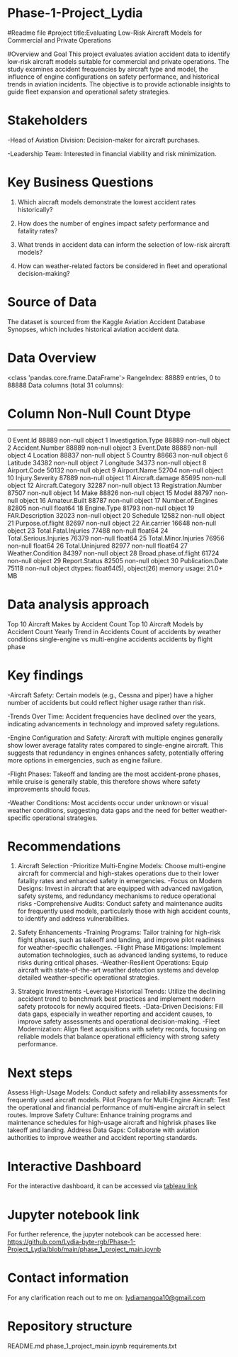 # Phase-1-Project_Lydia
#Readme file
#project title:Evaluating Low-Risk Aircraft Models for Commercial and Private Operations

#Overview and Goal
This project evaluates aviation accident data to identify low-risk aircraft models suitable for commercial and private operations. The study examines accident frequencies by aircraft type and model, the influence of engine configurations on safety performance, and historical trends in aviation incidents. The objective is to provide actionable insights to guide fleet expansion and operational safety strategies.

# **Stakeholders**

-Head of Aviation Division: Decision-maker for aircraft purchases.

-Leadership Team: Interested in financial viability and risk minimization.

# **Key Business Questions**

1. Which aircraft models demonstrate the lowest accident rates historically?

2. How does the number of engines impact safety performance and fatality rates?

3. What trends in accident data can inform the selection of low-risk aircraft models?

4. How can weather-related factors be considered in fleet and operational decision-making?

# **Source of Data**

The dataset is sourced from the Kaggle Aviation Accident Database Synopses, which includes historical aviation accident data.

# Data Overview
<class 'pandas.core.frame.DataFrame'>
RangeIndex: 88889 entries, 0 to 88888
Data columns (total 31 columns):
 #   Column                  Non-Null Count  Dtype  
---  ------                  --------------  -----  
 0   Event.Id                88889 non-null  object 
 1   Investigation.Type      88889 non-null  object 
 2   Accident.Number         88889 non-null  object 
 3   Event.Date              88889 non-null  object 
 4   Location                88837 non-null  object 
 5   Country                 88663 non-null  object 
 6   Latitude                34382 non-null  object 
 7   Longitude               34373 non-null  object 
 8   Airport.Code            50132 non-null  object 
 9   Airport.Name            52704 non-null  object 
 10  Injury.Severity         87889 non-null  object 
 11  Aircraft.damage         85695 non-null  object 
 12  Aircraft.Category       32287 non-null  object 
 13  Registration.Number     87507 non-null  object 
 14  Make                    88826 non-null  object 
 15  Model                   88797 non-null  object 
 16  Amateur.Built           88787 non-null  object 
 17  Number.of.Engines       82805 non-null  float64
 18  Engine.Type             81793 non-null  object 
 19  FAR.Description         32023 non-null  object 
 20  Schedule                12582 non-null  object 
 21  Purpose.of.flight       82697 non-null  object 
 22  Air.carrier             16648 non-null  object 
 23  Total.Fatal.Injuries    77488 non-null  float64
 24  Total.Serious.Injuries  76379 non-null  float64
 25  Total.Minor.Injuries    76956 non-null  float64
 26  Total.Uninjured         82977 non-null  float64
 27  Weather.Condition       84397 non-null  object 
 28  Broad.phase.of.flight   61724 non-null  object 
 29  Report.Status           82505 non-null  object 
 30  Publication.Date        75118 non-null  object 
dtypes: float64(5), object(26)
memory usage: 21.0+ MB

# Data analysis approach
Top 10 Aircraft Makes by Accident Count
Top 10 Aircraft Models by Accident Count
Yearly Trend in Accidents
Count of accidents by weather conditions
single-engine vs multi-engine accidents
accidents by flight phase

# Key findings
-Aircraft Safety: Certain models (e.g., Cessna and piper) have a higher number of accidents but could reflect higher usage rather than risk.

-Trends Over Time: Accident frequencies have declined over the years, indicating advancements in technology and improved safety regulations.

-Engine Configuration and Safety: Aircraft with multiple engines generally show lower average fatality rates compared to single-engine aircraft. This suggests that redundancy in engines enhances safety, potentially offering more options in emergencies, such as engine failure.

-Flight Phases: Takeoff and landing are the most accident-prone phases, while cruise is generally stable, this therefore shows where safety improvements should focus.

-Weather Conditions: Most accidents occur under unknown or visual weather conditions, suggesting data gaps and the need for better weather-specific operational strategies.

# Recommendations
1. Aircraft Selection
-Prioritize Multi-Engine Models: Choose multi-engine aircraft for commercial and high-stakes operations due to their lower fatality rates and enhanced safety in emergencies.
-Focus on Modern Designs: Invest in aircraft that are equipped with advanced navigation, safety systems, and redundancy mechanisms to reduce operational risks
-Comprehensive Audits: Conduct safety and maintenance audits for frequently used models, particularly those with high accident counts, to identify and address vulnerabilities.


2. Safety Enhancements
-Training Programs: Tailor training for high-risk flight phases, such as takeoff and landing, and improve pilot readiness for weather-specific challenges.
-Flight Phase Mitigations: Implement automation technologies, such as advanced landing systems, to reduce risks during critical phases.
-Weather-Resilient Operations: Equip aircraft with state-of-the-art weather detection systems and develop detailed weather-specific operational strategies.

3. Strategic Investments
-Leverage Historical Trends: Utilize the declining accident trend to benchmark best practices and implement modern safety protocols for newly acquired fleets.
-Data-Driven Decisions: Fill data gaps, especially in weather reporting and accident causes, to improve safety assessments and operational decision-making.
-Fleet Modernization: Align fleet acquisitions with safety records, focusing on reliable models that balance operational efficiency with strong safety performance.

# Next steps
Assess High-Usage Models: Conduct safety and reliability assessments for frequently used aircraft models.
Pilot Program for Multi-Engine Aircraft: Test the operational and financial performance of multi-engine aircraft in select routes.
Improve Safety Culture: Enhance training programs and maintenance schedules for high-usage aircraft and highrisk phases like takeoff and landing.
Address Data Gaps: Collaborate with aviation authorities to improve weather and accident reporting standards.

# Interactive Dashboard
For the interactive dashboard, it can be accessed via [tableau link](https://public.tableau.com/app/profile/vxp.red/viz/firstinteractiveboard/Dashboard1?publish=yes)

# Jupyter notebook link
For further reference, the jupyter notebook can be accessed here:
 https://github.com/Lydia-byte-rgb/Phase-1-Project_Lydia/blob/main/phase_1_project_main.ipynb

# Contact information
For any clarification reach out to me on: lydiamangoa10@gmail.com

# Repository structure
README.md
phase_1_project_main.ipynb
requirements.txt

